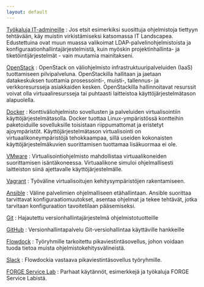 ```yaml
---
layout: default
---
```


[Työkaluja IT-admineille](http://sysadmin.it-landscape.info/)
: Jos etsit esimerkiksi suosittuja ohjelmistoja tiettyyn tehtävään, käy muistin virkistämiseksi katsomassa IT Landscapea. Edustettuina ovat muun muassa valikoimat LDAP-palvelinohjelmistoista ja konfiguraationhallintajärjestelmistä, kuin myöskin projektinhallinta- ja tiketöintijärjestelmät - vain muutamia mainitakseni.

[OpenStack](http://www.openstack.org)
: OpenStack on väliohjelmisto infrastruktuuripalveluiden (IaaS) tuottamiseen pilvipalveluna. OpenStackilla hallitaan ja jaetaan datakeskuksen tuottamia prosessointi-, muisti-, tallennus- ja verkkoresursseja asiakkaiden kesken. OpenStackilla hallinnoitavat resurssit voivat olla virtuaaliresursseja tai puhtaasti laitteistoa käyttöjärjestelmätason alapuolella.

[Docker](http://www.docker.com)
: Konttiväliohjelmisto sovellusten ja palveluiden virtualisointiin käyttöjärjestelmätasolla. Docker tuottaa Linux-ympäristössä kontteihin paketoiduille sovelluksille toisistaan riippumattomat ja eristetyt ajoympäristöt. Käyttöjärjestelmätason virtualisointi on virtuaalikoneympäristöjä tehokkaampaa, sillä useiden kokonaisten käyttöjärjestelmäkuvien suorittamisen tuottamaa lisäkuormaa ei ole.

[VMware](http://www.vmware.com)
: Virtualisointiohjelmisto mahdollistaa virtuaalikoneiden suorittamisen isäntäkoneessa. Virtuaalikone simuloi ohjelmallisesti laitteiston siinä ajettavalle käyttöjärjestelmälle.

[Vagrant](http://www.vagrantup.com)
: Työväline virtualisoitujen kehitysympäristöjen rakentamiseen.

[Ansible](http://www.ansible.com)
: Väline palvelimien ohjelmalliseen etähallintaan. Ansible suorittaa tarvittavat konfiguraatiomuutokset, asentaa ohjelmat ja tekee tehtävät, jotka tarvitaan konfiguraation tavoitetilaan pääsemiseksi.

[Git](https://git-scm.com)
: Hajautettu versionhallintajärjestelmä ohjelmistotuotteille

[GitHub](https://github.com)
: Versionhallintapalvelu Git-versiohallintaa käyttäville hankkeille

[Flowdock](http://flowdock.com)
: Työryhmille tarkoitettu pikaviestintäsovellus, johon voidaan tuoda tietoa muista ohjelmistokehitysvälineistä.

[Slack](http://www.slack.com)
: Flowdockia vastaava pikaviestintäsovellus työryhmille.

[FORGE Service Lab](https://github.com/forgeservicelab)
: Parhaat käytännöt, esimerkkejä ja työkaluja FORGE Service Labistä.
